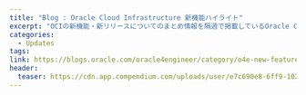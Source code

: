 ```yaml
---
title: "Blog : Oracle Cloud Infrastructure 新機能ハイライト"
excerpt: "OCIの新機能・新リリースについてのまとめ情報を隔週で掲載しているOracle Cloud 公式ブログへの外部リンクです"
categories:
  - Updates
tags:
link: https://blogs.oracle.com/oracle4engineer/category/o4e-new-feature-highlights
header:
  teaser: https://cdn.app.compendium.com/uploads/user/e7c690e8-6ff9-102a-ac6d-e4aebca50425/36fb492f-3532-48e4-a057-f2b674a19de1/File/b5a9121425a0e376b622e07247bd054e/image_20201202094512173.png
---
```


